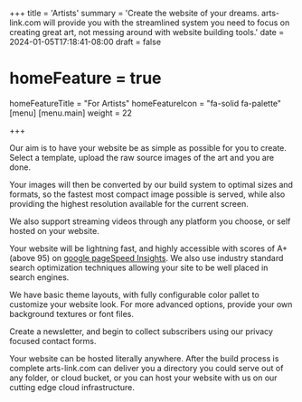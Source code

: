 +++
title = 'Artists'
summary = 'Create the website of your dreams. arts-link.com will provide you with the streamlined system you need to focus on creating great art, not messing around with website building tools.'
date = 2024-01-05T17:18:41-08:00
draft = false
# homeFeature = true
homeFeatureTitle = "For Artists"
homeFeatureIcon = "fa-solid fa-palette"
[menu]
 [menu.main]
  weight = 22

+++

Our aim is to have your website be as simple as possible for you to create. Select a template, upload the raw source images of the art and you are done.

Your images will then be converted by our build system to optimal sizes and formats, so the fastest most compact image possible is served, while also providing the highest resolution available for the current screen.

We also support streaming videos through any platform you choose, or self hosted on your website.

Your website will be lightning fast, and highly accessible with scores of A+ (above 95) on [google pageSpeed Insights](https://pagespeed.web.dev/). We also use industry standard search optimization techniques allowing your site to be well placed in search engines.

<!--more-->

We have basic theme layouts, with fully configurable color pallet to customize your website look. For more advanced options, provide your own background textures or font files.

Create a newsletter, and begin to collect subscribers using our privacy focused contact forms.

Your website can be hosted literally anywhere. After the build process is complete arts-link.com can deliver you a directory you could serve out of any folder, or cloud bucket, or you can host your website with us on our cutting edge cloud infrastructure.
